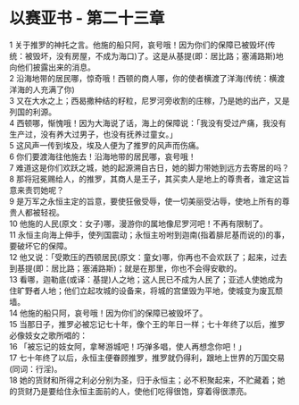 # 以赛亚书 - 第二十三章
  
 1 关于推罗的神托之言。他施的船只阿，哀号哦！因为你们的保障已被毁坏(传统：被毁坏，没有房屋，不成为海口)了。这是从基提(即：居比路；塞浦路斯)地向他们披露出来的消息。  
 2 沿海地带的居民哪，惊奇哦！西顿的商人哪，你的使者横渡了洋海(传统：横渡洋海的人充满了你)  
 3 又在大水之上；西曷撒种结的籽粒，尼罗河旁收割的庄稼，乃是她的出产，又是列国的利源。  
 4 西顿哪，惭愧哦！因为大海说了话，海上的保障说：「我没有受过产痛，我没有生产过，没有养大过男子，也没有抚养过童女。」  
 5 这风声一传到埃及，埃及人便为了推罗的风声而伤痛。  
 6 你们要渡海往他施去！沿海地带的居民哪，哀号哦！  
 7 难道这是你们欢跃之城，她的起源溯自古日，她的脚力带她到远方去寄居的吗？  
 8 那将冠冕赐给人，的推罗，其商人是王子，其买卖人是地上的尊贵者，谁定这旨意来责罚她呢？  
 9 是万军之永恒主定的旨意，要使狂傲受辱，使一切美丽受沾辱，使地上所有的尊贵人都被轻视。  
 10 他施的人民(原文：女子)哪，漫游你的属地像尼罗河吧！不再有限制了。  
 11 永恒主向海上伸手，使列国震动；永恒主吩咐到迦南(指着腓尼基而说的)的事，要破坏它的保障。  
 12 他又说：「受欺压的西顿居民(原文：童女)哪，你再也不会欢跃了；起来，过去到基提(即：居比路；塞浦路斯)；就是在那里，你也不会得安歇的。  
 13 看哪，迦勒底(或译：基提)人之地；这人民已不成为人民了；亚述人使她成为住旷野者人地；他们立起攻城的设备来，将城的宫堡毁为平地，使城变为废瓦颓墙。  
 14 他施的船只阿，哀号哦！因为你们的保障已被毁坏了。  
 15 当那日子，推罗必被忘记七十年，像个王的年日一样；七十年终了以后，推罗必像妓女之歌所唱的：  
 16 「被忘记的妓女阿，拿琴游城吧！巧弹多唱，使人再想念你吧！」  
 17 七十年终了以后，永恒主便眷顾推罗，推罗就仍得利，跟地上世界的万国交易(同词：行淫)。  
 18 她的货财和所得之利必分别为圣，归于永恒主；必不积聚起来，不贮藏着；她的货财乃是要给住永恒主面前的人，使他们吃得很饱，穿着得很漂亮。